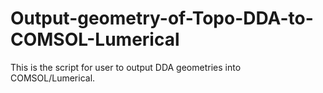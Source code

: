# Output-geometry-of-Topo-DDA-to-COMSOL-Lumerical
This is the script for user to output DDA geometries into COMSOL/Lumerical.

